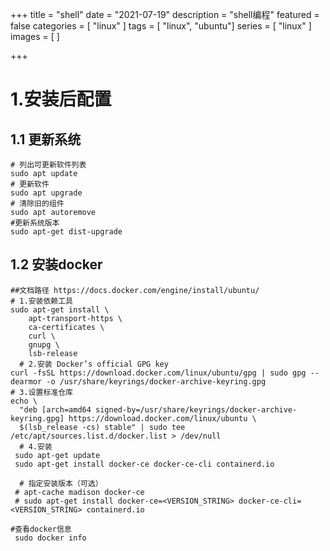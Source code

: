 +++
title = "shell"
date = "2021-07-19"
description = "shell编程"
featured = false
categories = [
  "linux"
]
tags = [
  "linux", "ubuntu"]
series = [
  "linux"
]
images = [
]

+++
# 1.安装后配置

## 1.1 更新系统

``` shell
# 列出可更新软件列表
sudo apt update
# 更新软件
sudo apt upgrade
# 清除旧的组件
sudo apt autoremove
#更新系统版本
sudo apt-get dist-upgrade
```

## 1.2 安装docker

```shell
##文档路径 https://docs.docker.com/engine/install/ubuntu/
# 1.安装依赖工具
sudo apt-get install \
    apt-transport-https \
    ca-certificates \
    curl \
    gnupg \
    lsb-release
  # 2.安装 Docker’s official GPG key  
curl -fsSL https://download.docker.com/linux/ubuntu/gpg | sudo gpg --dearmor -o /usr/share/keyrings/docker-archive-keyring.gpg
# 3.设置标准仓库
echo \
  "deb [arch=amd64 signed-by=/usr/share/keyrings/docker-archive-keyring.gpg] https://download.docker.com/linux/ubuntu \
  $(lsb_release -cs) stable" | sudo tee /etc/apt/sources.list.d/docker.list > /dev/null
  # 4.安装
 sudo apt-get update
 sudo apt-get install docker-ce docker-ce-cli containerd.io
 
  # 指定安装版本（可选）
 # apt-cache madison docker-ce
 # sudo apt-get install docker-ce=<VERSION_STRING> docker-ce-cli=<VERSION_STRING> containerd.io

#查看docker信息
 sudo docker info

```

